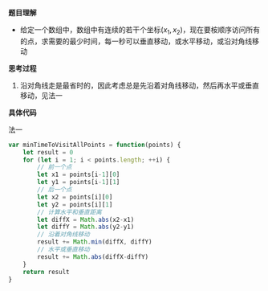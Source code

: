 **题目理解**

- 给定一个数组中，数组中有连续的若干个坐标($x_1,x_2$)，现在要桉顺序访问所有的点，求需要的最少时间，每一秒可以垂直移动，或水平移动，或沿对角线移动

**思考过程**

1. 沿对角线走是最省时的，因此考虑总是先沿着对角线移动，然后再水平或垂直移动，见法一

**具体代码**

法一
```JavaScript
var minTimeToVisitAllPoints = function(points) {
    let result = 0
    for (let i = 1; i < points.length; ++i) {
        // 前一个点
        let x1 = points[i-1][0]
        let y1 = points[i-1][1]
        // 后一个点
        let x2 = points[i][0]
        let y2 = points[i][1]
        // 计算水平和垂直距离
        let diffX = Math.abs(x2-x1)
        let diffY = Math.abs(y2-y1)
        // 沿着对角线移动
        result += Math.min(diffX, diffY)
        // 水平或垂直移动
        result += Math.abs(diffX-diffY)  
    }
    return result
}
```